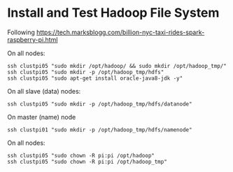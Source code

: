 # Install and Test Hadoop File System

Following https://tech.marksblogg.com/billion-nyc-taxi-rides-spark-raspberry-pi.html


On all nodes:
```
ssh clustpi05 "sudo mkdir /opt/hadoop/ && sudo mkdir /opt/hadoop_tmp/"
ssh clustpi05 "sudo mkdir -p /opt/hadoop_tmp/hdfs"
ssh clustpi05 "sudo apt-get install oracle-java8-jdk -y"
```

On all slave (data) nodes:

    ssh clustpi05 "sudo mkdir -p /opt/hadoop_tmp/hdfs/datanode"

On master (name) node

    ssh clustpi01 "sudo mkdir -p /opt/hadoop_tmp/hdfs/namenode"

On all nodes:
```
ssh clustpi05 "sudo chown -R pi:pi /opt/hadoop"
ssh clustpi05 "sudo chown -R pi:pi /opt/hadoop_tmp"
```

